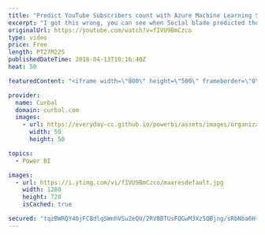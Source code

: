 ```yaml
---
title: "Predict YouTube Subscribers count with Azure Machine Learning Studio (Part 2)"
excerpt: "I got this wrong, you can see when Social blade predicted the 10K subs here: https://socialblade.com/youtube/channel/UCJ7UhloHSA4wAqPzyi6TOkw/futureprojections/subscribers  In today's video we will try to predict when I will reach 10.000 subscribers in the channel.   I am going to take my crystal ball"
originalUrl: https://youtube.com/watch?v=fIVU9BmCzco
type: video
price: Free
length: PT27M22S
publishedDateTime: 2018-04-13T10:16:40Z
heat: 50

featuredContent: "<iframe width=\"800\" height=\"500\" frameborder=\"0\" src=\"https://www.youtube.com/embed/fIVU9BmCzco\" allow=\"accelerometer; autoplay; encrypted-media; gyroscope; picture-in-picture\" allowfullscreen></iframe>"

provider:
  name: Curbal
  domain: curbal.com
  images:
    - url: https://everyday-cc.github.io/powerbi/assets/images/organizations/curbal.com-50x50.jpg
      width: 50
      height: 50

topics:
  - Power BI

images:
  - url: https://i.ytimg.com/vi/fIVU9BmCzco/maxresdefault.jpg
    width: 1280
    height: 720
    isCached: true

secured: "tqzBWRQY40jFC8dlqSWnhVSu2eQU/2RVBBTUsFQGwM3Xz5QBjng/sRbNba6H+Y5M8ZzbT06DWxZn+aYGd1Czlc6+t8JBak5wK/QPQWVgBjFbskH6of671/8LUebk3BMe93RlE8dhpGHQNMvWP/sURy+mLbEvBJWyZmDK4k4aQqyMfCtZJJ9R1H+EY2jED7/ylgd358Aai/PuVfKHkozQeb730TnizhtcSq1tFKSuwaIAVILI3FkLrSi7jOsn+lBaB0RI/57aHBXi1cgLl6wWwol6u+tnvtOBHhbGfVPaHQsrsfV7ka1ggi0miu9IIbWxtu69Wj8Xsj/cQnl/SyEkX4nXnxn4UXRdlOMDSbbUDn5c/He6wrhm+zZBe6omBmfq3sCXVhpqdv4+oPV0zO4NhXIxSNlMuIOZdwXM1rw5PfA=;PCRzL4/2ZMIWzLGgmnMjmA=="
---
```


